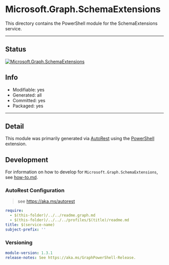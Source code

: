 <!-- region Generated -->
# Microsoft.Graph.SchemaExtensions
This directory contains the PowerShell module for the SchemaExtensions service.

---
## Status
[![Microsoft.Graph.SchemaExtensions](https://img.shields.io/powershellgallery/v/Microsoft.Graph.SchemaExtensions.svg?style=flat-square&label=Microsoft.Graph.SchemaExtensions "Microsoft.Graph.SchemaExtensions")](https://www.powershellgallery.com/packages/Microsoft.Graph.SchemaExtensions/)

## Info
- Modifiable: yes
- Generated: all
- Committed: yes
- Packaged: yes

---
## Detail
This module was primarily generated via [AutoRest](https://github.com/Azure/autorest) using the [PowerShell](https://github.com/Azure/autorest.powershell) extension.

## Development
For information on how to develop for `Microsoft.Graph.SchemaExtensions`, see [how-to.md](how-to.md).
<!-- endregion -->

### AutoRest Configuration

> see https://aka.ms/autorest

``` yaml
require:
  - $(this-folder)/../../readme.graph.md
  - $(this-folder)/../../../profiles/$(title)/readme.md
title: $(service-name)
subject-prefix: ''

```
### Versioning

``` yaml
module-version: 1.3.1
release-notes: See https://aka.ms/GraphPowerShell-Release.
```
